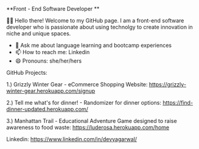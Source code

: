 **Front - End Software Developer **


👋🏼 Hello there! Welcome to my GitHub page. I am a front-end software developer who is passionate about using technolgy to create innovation in niche and unique spaces. 

- 💬 Ask me about language learning and bootcamp experiences 
- 📫 How to reach me: Linkedin 
- 😄 Pronouns: she/her/hers

GitHub Projects: 

1.) Grizzly Winter Gear - eCommerce Shopping Website: https://grizzly-winter-gear.herokuapp.com/signup
 
2.) Tell me what's for dinner! - Randomizer for dinner options: https://find-dinner-updated.herokuapp.com/

3.) Manhattan Trail - Educational Adventure Game designed to raise awareness to food waste: https://luderosa.herokuapp.com/home

Linkedin: https://www.linkedin.com/in/devyagarwal/






